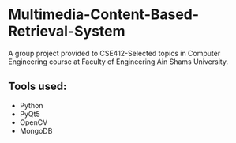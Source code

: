 # Multimedia-Content-Based-Retrieval-System
A group project provided to CSE412-Selected topics in Computer Engineering course at Faculty of Engineering Ain Shams University.

## Tools used:
* Python
* PyQt5
* OpenCV
* MongoDB 

